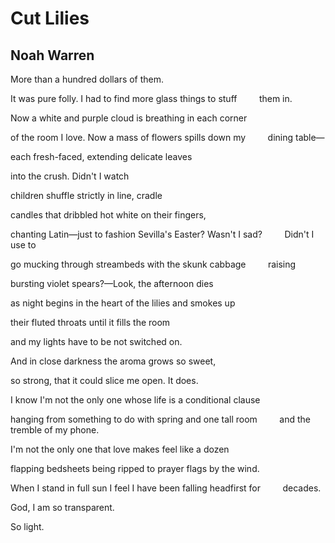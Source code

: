# Cut Lilies
## Noah Warren
More than a hundred dollars of them.

It was pure folly. I had to find more glass things to stuff
        them in.

Now a white and purple cloud is breathing in each corner

of the room I love. Now a mass of flowers spills down my
        dining table—

each fresh-faced, extending delicate leaves

into the crush. Didn't I watch

children shuffle strictly in line, cradle

candles that dribbled hot white on their fingers,

chanting Latin—just to fashion Sevilla's Easter? Wasn't I sad?
        Didn't I use to

go mucking through streambeds with the skunk cabbage
        raising

bursting violet spears?—Look, the afternoon dies

as night begins in the heart of the lilies and smokes up

their fluted throats until it fills the room

and my lights have to be not switched on.

And in close darkness the aroma grows so sweet,

so strong, that it could slice me open. It does.

I know I'm not the only one whose life is a conditional clause

hanging from something to do with spring and one tall room
        and the tremble of my phone.

I'm not the only one that love makes feel like a dozen

flapping bedsheets being ripped to prayer flags by the wind.

When I stand in full sun I feel I have been falling headfirst for
        decades.

God, I am so transparent.

So light.